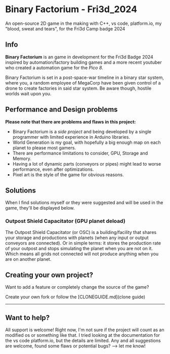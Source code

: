 # Binary Factorium - Fri3d_2024
An open-source 2D game in the making with C++, vs code, platform.io, my "blood, sweat and tears", for the Fri3d Camp badge 2024

## Info
**Binary Factorium** is an game in development for the Fri3d Badge 2024 inspired by automation/factory building games and a more recent youtuber who created a automation game for the *Pico 8*.

Binary Factorium is set in a post-space-war timeline in a binary star system, where you, a random employee of MegaCorp have been given control of a drone to create factories in said star system. Be aware though, hostile worlds wait upon you.

## Performance and Design problems

**Please note that there are problems and flaws in this project:** 
- Binary Factorium is a *side project* and being developed by a single programmer with limited experience in Arduino libraries.
- World Generation is my goal, with hopefully a big enough map on each planet to please most gamers.
- There are performance limitations to consider, GPU, Storage and Memory.
- Having a lot of dynamic parts (conveyors or pipes) might lead to worse performance, even after optimizations.
- Pixel art is the style of the game for obvious reasons.

## Solutions
When I find solutions myself or they were suggested and will be used in the game, they'll be displayed below.

### Outpost Shield Capacitator (GPU planet deload)
The Outpost Shield Capacitator (or OSC) is a building/facility that shares your storage and productions with planets (when any input or output conveyors are connected). Or in simple terms: it stores the production rate of your outpost and stops simulating the planet when you are not on it. Which means all grids not connected will not produce anything when you are on another planet.

## Creating your own project?

Want to add a feature or completely change the source of the game?

Create your own fork or follow the [CLONEGUIDE.md](clone guide)

---

## Want to help?
All support is welcome! Right now, I'm not sure if the project will count as an modified os or something like that. I tried looking at the documentation for the vs code platform.io, but the details are limited. 
Any and all suggestions are welcome, found some flaws or potential bugs? --> let me know!
